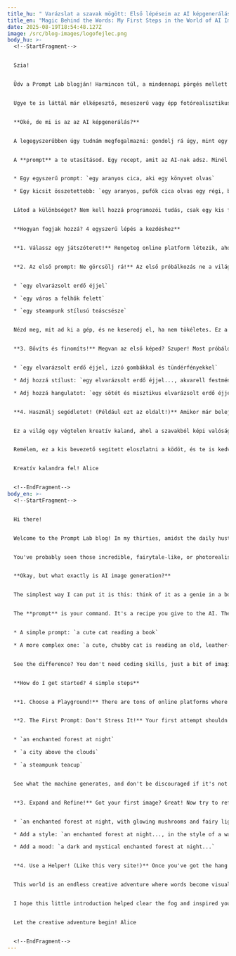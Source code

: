 ```yaml
---
title_hu: " Varázslat a szavak mögött: Első lépéseim az AI képgenerálás világában"
title_en: "Magic Behind the Words: My First Steps in the World of AI Image Generation"
date: 2025-08-19T18:54:48.127Z
image: /src/blog-images/logofejlec.png
body_hu: >-
  <!--StartFragment-->


  Szia!


  Üdv a Prompt Lab blogján! Harmincon túl, a mindennapi pörgés mellett az ember lánya mindig keresi azokat a kis szigeteket, ahol ki tud kapcsolni, ahol valami újat alkothat. Nálam egy ilyen új szerelem lett az AI képgenerálás, és ha te is kacérkodsz a gondolattal, de nem tudod, hogyan vágj bele, akkor ez az írás pont neked szól.


  Ugye te is láttál már elképesztő, meseszerű vagy épp fotórealisztikus képeket az interneten, amikről kiderült, hogy egy mesterséges intelligencia készítette őket? Elsőre talán bonyolultnak vagy túl technikásnak hangzik, de hidd el, sokkal inkább egy kreatív játszótér, mint egy programozói feladat.


  **Oké, de mi is az az AI képgenerálás?**


  A legegyszerűbben úgy tudnám megfogalmazni: gondolj rá úgy, mint egy szellemre a palackban. Te vagy a mester, aki kíván valamit, a szellem (az AI) pedig a legjobb tudása szerint teljesíti azt. A kívánságod pedig nem más, mint egy szöveges leírás, amit **prompt**-nak hívunk.


  A **prompt** a te utasításod. Egy recept, amit az AI-nak adsz. Minél pontosabb, részletesebb és hangulatosabb a recepted, annál finomabb lesz a végeredmény.


  * Egy egyszerű prompt: `egy aranyos cica, aki egy könyvet olvas`

  * Egy kicsit összetettebb: `egy aranyos, pufók cica olvas egy régi, bőrkötéses könyvet egy kandalló mellett, drámai megvilágítás, olajfestmény stílus`


  Látod a különbséget? Nem kell hozzá programozói tudás, csak egy kis fantázia.


  **Hogyan fogjak hozzá? 4 egyszerű lépés a kezdéshez**


  **1. Válassz egy játszóteret!** Rengeteg online platform létezik, ahol ingyenesen kipróbálhatod magad. Nem kell semmit telepítened, csak regisztrálsz és már indulhat is a móka. Az én személyes kedvenceimet megtalálod az menüpont alatt, de kezdésnek a **Microsoft Copilot** (teljesen ingyenes) vagy a **NightCafe** (naponta ad ingyen kreditet) tökéletes választás.


  **2. Az első prompt: Ne görcsölj rá!** Az első próbálkozás ne a világmegváltó műalkotásról szóljon! A cél, hogy ráérezz az ízére. Írj be valami egyszerűt és hangulatosat. Például:


  * `egy elvarázsolt erdő éjjel`

  * `egy város a felhők felett`

  * `egy steampunk stílusú teáscsésze`


  Nézd meg, mit ad ki a gép, és ne keseredj el, ha nem tökéletes. Ez a tanulási folyamat része!


  **3. Bővíts és finomíts!** Megvan az első képed? Szuper! Most próbáld meg finomítani. Adj hozzá újabb részleteket, "fűszereket" a prompthoz.


  * `egy elvarázsolt erdő éjjel, izzó gombákkal és tündérfényekkel`

  * Adj hozzá stílust: `egy elvarázsolt erdő éjjel..., akvarell festmény stílusában`

  * Adj hozzá hangulatot: `egy sötét és misztikus elvarázsolt erdő éjjel...`


  **4. Használj segédletet! (Például ezt az oldalt!)** Amikor már belejöttél, de új ötletekre vagy stílusokra vágysz, akkor jön a képbe a Prompt Lab . Segít összerakni a különböző elemeket (stílus, téma, helyszín, extrák), és rengeteg inspirációt ad, hogy ne kelljen mindent a semmiből kitalálnod.


  Ez a világ egy végtelen kreatív kaland, ahol a szavakból képi valóság lesz. Ne félj kísérletezni, butaságot írni, vagy akár elrontani. A legszebb képek néha a véletlen "hibákból" születnek.


  Remélem, ez a kis bevezető segített eloszlatni a ködöt, és te is kedvet kaptál az alkotáshoz!


  Kreatív kalandra fel! Alice


  <!--EndFragment-->
body_en: >-
  <!--StartFragment-->


  Hi there!


  Welcome to the Prompt Lab blog! In my thirties, amidst the daily hustle, I'm always looking for those little islands of calm where I can switch off and create something new. For me, AI image generation has become one of those new passions. If you've been flirting with the idea but don't know where to start, this post is for you.


  You've probably seen those incredible, fairytale-like, or photorealistic images online, only to find out they were created by artificial intelligence. At first, it might sound complicated or too technical, but believe me, it's much more of a creative playground than a programming task.


  **Okay, but what exactly is AI image generation?**


  The simplest way I can put it is this: think of it as a genie in a bottle. You are the master who makes a wish, and the genie (the AI) fulfills it to the best of its ability. And your wish is nothing more than a text description, which we call a **prompt**.


  The **prompt** is your command. It's a recipe you give to the AI. The more precise, detailed, and atmospheric your recipe is, the more delicious the final result will be.


  * A simple prompt: `a cute cat reading a book`

  * A more complex one: `a cute, chubby cat is reading an old, leather-bound book next to a fireplace, dramatic lighting, oil painting style`


  See the difference? You don't need coding skills, just a bit of imagination.


  **How do I get started? 4 simple steps**


  **1. Choose a Playground!** There are tons of online platforms where you can try it out for free. You don't need to install anything; just sign up, and you're ready to go. You can find my personal favorites under the tab, but for starters, **Microsoft Copilot** (completely free) or **NightCafe** (gives free daily credits) are perfect choices.


  **2. The First Prompt: Don't Stress It!** Your first attempt shouldn't be about creating a world-changing masterpiece! The goal is to get a feel for it. Type in something simple and atmospheric. For example:


  * `an enchanted forest at night`

  * `a city above the clouds`

  * `a steampunk teacup`


  See what the machine generates, and don't be discouraged if it's not perfect. It's all part of the learning process!


  **3. Expand and Refine!** Got your first image? Great! Now try to refine it. Add more details, more "spices" to your prompt.


  * `an enchanted forest at night, with glowing mushrooms and fairy lights`

  * Add a style: `an enchanted forest at night..., in the style of a watercolor painting`

  * Add a mood: `a dark and mystical enchanted forest at night...`


  **4. Use a Helper! (Like this very site!)** Once you've got the hang of it but are looking for new ideas or styles, that's where the Prompt Lab's comes in. It helps you piece together different elements (style, subject, setting, extras) and provides plenty of inspiration so you don't have to come up with everything from scratch.


  This world is an endless creative adventure where words become visual reality. Don't be afraid to experiment, to write something silly, or even to mess up. Some of the most beautiful images are born from happy accidents.


  I hope this little introduction helped clear the fog and inspired you to start creating!


  Let the creative adventure begin! Alice


  <!--EndFragment-->
---
```

